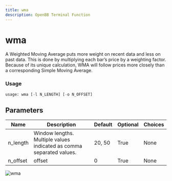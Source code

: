 ```yaml
---
title: wma
description: OpenBB Terminal Function
---
```


# wma

A Weighted Moving Average puts more weight on recent data and less on past data. This is done by multiplying each bar’s price by a weighting factor. Because of its unique calculation, WMA will follow prices more closely than a corresponding Simple Moving Average.

### Usage 
```python
usage: wma [-l N_LENGTH] [-o N_OFFSET]
```

## Parameters

| Name | Description | Default | Optional | Choices |
| ---- | ----------- | ------- | -------- | ------- |
| n_length | Window lengths. Multiple values indicated as comma separated values. | 20, 50 | True | None |
| n_offset | offset | 0 | True | None |


![wma](https://user-images.githubusercontent.com/46355364/154312618-43430406-97c1-4740-87be-2414de9a1c06.png)

